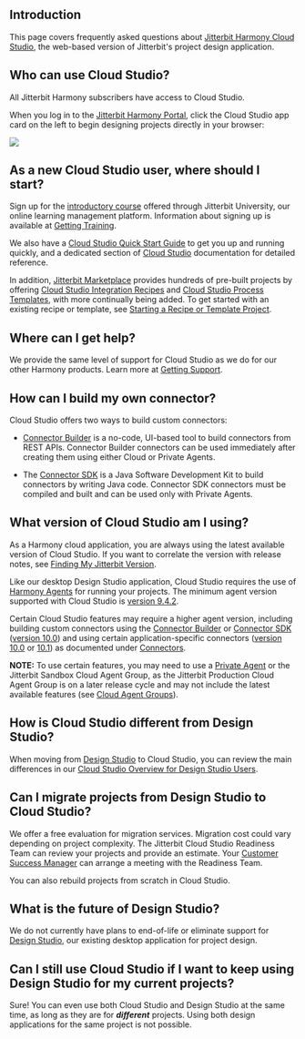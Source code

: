 [//]: # (Cloud Studio FAQ)

## Introduction

This page covers frequently asked questions about [Jitterbit Harmony Cloud Studio](https://success.jitterbit.com/display/CS/Cloud+Studio), the
web-based version of Jitterbit's project design application.


## Who can use Cloud Studio?

All Jitterbit Harmony subscribers have access to Cloud Studio.

When you log in to the [Jitterbit Harmony Portal](https://success.jitterbit.com/display/DOC/Jitterbit+Harmony+Portal), click the Cloud Studio app
card on the left to begin designing projects directly in your browser:

<span class="confluence-embedded-file-wrapper"><img
src="https://docs-source.jitterbit.com/hp/landing/cards_cloud-studio_with-header.png"
class="confluence-embedded-image confluence-external-resource"
data-image-src="https://docs-source.jitterbit.com/hp/landing/cards_cloud-studio_with-header.png" /></span>


## As a new Cloud Studio user, where should I start?

Sign up for the [introductory course](https://success.jitterbit.com/display/DOC/Getting+Training#GettingTraining-cloud-studio) offered through
Jitterbit University, our online learning management platform. Information about signing up is available at [Getting
Training](https://success.jitterbit.com/display/DOC/Getting+Training).

We also have a [Cloud Studio Quick Start Guide](https://success.jitterbit.com/display/CS/Cloud+Studio+Quick+Start+Guide) to get you up and
running quickly, and a dedicated section of [Cloud Studio](https://success.jitterbit.com/display/CS/Cloud+Studio) documentation for detailed
reference.

In addition, [Jitterbit Marketplace](https://success.jitterbit.com/display/DOC/Marketplace) provides hundreds of pre-built projects by offering
[Cloud Studio Integration Recipes](https://success.jitterbit.com/display/CS/Cloud+Studio+Integration+Recipes) and [Cloud Studio Process
Templates](https://success.jitterbit.com/display/CS/Cloud+Studio+Process+Templates), with more continually being added. To get started with an
existing recipe or template, see [Starting a Recipe or Template
Project](https://success.jitterbit.com/display/DOC/Starting+a+Recipe+or+Template+Project).


## Where can I get help?

We provide the same level of support for Cloud Studio as we do for our other Harmony products. Learn more at
[Getting Support](https://success.jitterbit.com/display/DOC/Getting+Support).


## How can I build my own connector?

Cloud Studio offers two ways to build custom connectors:

-   [Connector Builder](https://success.jitterbit.com/display/CS/Connector+Builder) is a no-code, UI-based tool to build connectors from REST
    APIs. Connector Builder connectors can be used immediately after creating them using either Cloud or Private
    Agents.

-   The [Connector SDK](https://developer.jitterbit.com/connector-sdk/) is a Java Software Development Kit to build
    connectors by writing Java code. Connector SDK connectors must be compiled and built and can be used only with
    Private Agents.


## What version of Cloud Studio am I using?

As a Harmony cloud application, you are always using the latest available version of Cloud Studio. If you want to
correlate the version with release notes, see [Finding My Jitterbit
Version](https://success.jitterbit.com/display/DOC/Finding+My+Jitterbit+Version).

Like our desktop Design Studio application, Cloud Studio requires the use of [Harmony Agents](https://success.jitterbit.com/display/DOC/Agent)
for running your projects. The minimum agent version supported with Cloud Studio is [version
9.4.2](https://success.jitterbit.com/display/DOC/9.4).

Certain Cloud Studio features may require a higher agent version, including building custom connectors using the
[Connector Builder](https://success.jitterbit.com/display/CS/Connector+Builder) or [Connector
SDK](https://developer.jitterbit.com/connector-sdk/) ([version 10.0](https://success.jitterbit.com/display/DOC/10.0)) and using certain
application-specific connectors ([version 10.0](https://success.jitterbit.com/display/DOC/10.0) or [10.1](https://success.jitterbit.com/display/DOC/10.1)) as documented under
[Connectors](https://success.jitterbit.com/display/CS/Connectors).

<div class="confluence-information-macro confluence-information-macro-information conf-macro output-block" data-hasbody="true" data-macro-name="info">

<span class="aui-icon aui-icon-small aui-iconfont-info confluence-information-macro-icon"> </span>

<div class="confluence-information-macro-body">

<strong>NOTE:</strong> To use certain features, you may need to use a <a
href="https://success.jitterbit.com/display/DOC/Private+Agents">Private Agent</a> or the Jitterbit Sandbox Cloud Agent Group, as the
Jitterbit Production Cloud Agent Group is on a later release cycle and may not include the latest available
features (see <a href="https://success.jitterbit.com/display/DOC/Cloud+Agent+Groups">Cloud Agent Groups</a>).

</div>

</div>


## How is Cloud Studio different from Design Studio?

When moving from [Design Studio](https://success.jitterbit.com/display/DOC/Design+Studio) to Cloud Studio, you can review the main differences in
our [Cloud Studio Overview for Design Studio Users](https://success.jitterbit.com/display/CS/Cloud+Studio+Overview+for+Design+Studio+Users).


## Can I migrate projects from Design Studio to Cloud Studio?

We offer a free evaluation for migration services. Migration cost could vary depending on project complexity. The
Jitterbit Cloud Studio Readiness Team can review your projects and provide an estimate. Your [Customer Success
Manager](mailto:success@jitterbit.com) can arrange a meeting with the Readiness Team.

You can also rebuild projects from scratch in Cloud Studio.


## What is the future of Design Studio?

We do not currently have plans to end-of-life or eliminate support for [Design Studio](https://success.jitterbit.com/display/DOC/Design+Studio),
our existing desktop application for project design.


## Can I still use Cloud Studio if I want to keep using Design Studio for my current projects?

Sure! You can even use both Cloud Studio and Design Studio at the same time, as long as they are for ***different***
projects. Using both design applications for the same project is not possible.
